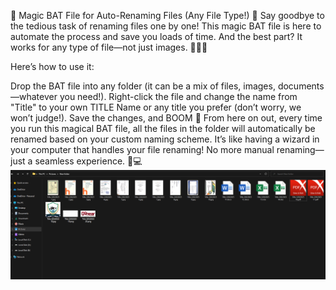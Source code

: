 🌟 Magic BAT File for Auto-Renaming Files (Any File Type!) 🌟
Say goodbye to the tedious task of renaming files one by one! This magic BAT file is here to automate the process and save you loads of time. And the best part? It works for any type of file—not just images. 🧙‍♂️✨

Here’s how to use it:

Drop the BAT file into any folder (it can be a mix of files, images, documents—whatever you need!).
Right-click the file and change the name from "Title" to your own TITLE Name or any title you prefer (don’t worry, we won’t judge!).
Save the changes, and BOOM 🚀
From here on out, every time you run this magical BAT file, all the files in the folder will automatically be renamed based on your custom naming scheme.
It’s like having a wizard in your computer that handles your file renaming! No more manual renaming—just a seamless experience. 🎩💻
![Screenshort](https://github.com/Orlitech/Automate-file-Renaming/blob/main/Screenshot%202025-02-22%20110333.png)
